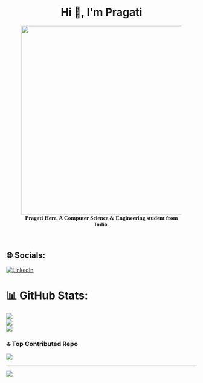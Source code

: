 <!--## Hi there 👋-->

<!--
**PRAGATI-AI-CODER/PRAGATI-AI-CODER** is a ✨ _special_ ✨ repository because its `README.md` (this file) appears on your GitHub profile.

Here are some ideas to get you started:

- 🔭 I’m currently working on ...
- 🌱 I’m currently learning ... 
- 👯 I’m looking to collaborate on ...
- 🤔 I’m looking for help with ...
- 💬 Ask me about ...
- 📫 How to reach me: ...
- 😄 Pronouns: ...
- ⚡ Fun fact: ...
-->

## 
<h1 align="center">Hi 👋, I'm  Pragati</h1>

<figure align="center" >
  <img height="500" src="https://user-images.githubusercontent.com/74038190/225813708-98b745f2-7d22-48cf-9150-083f1b00d6c9.gif" style="object-fit:cover;" />
<figcaption style="text-align:center; font-size:15px; font-family:mono; font-weight:bold;">Pragati Here. A Computer Science & Engineering student from India. </figcaption>
</figure>
 
<br>

## 🌐 Socials:
[![LinkedIn](https://img.shields.io/badge/LinkedIn-%230077B5.svg?logo=linkedin&logoColor=white)](https://linkedin.com/in/https://www.linkedin.com/in/pragati-dubey-441423309/) 
# 📊 GitHub Stats:
![](https://github-readme-stats.vercel.app/api?username=PRAGATI-AI-CODER&theme=dark&hide_border=false&include_all_commits=false&count_private=false)<br/>
![](https://nirzak-streak-stats.vercel.app/?user=PRAGATI-AI-CODER&theme=dark&hide_border=false)<br/>
![](https://github-readme-stats.vercel.app/api/top-langs/?username=PRAGATI-AI-CODER&theme=dark&hide_border=false&include_all_commits=false&count_private=false&layout=compact)

### 🔝 Top Contributed Repo
![](https://github-contributor-stats.vercel.app/api?username=PRAGATI-AI-CODER&limit=5&theme=dark&combine_all_yearly_contributions=true)

---
[![](https://visitcount.itsvg.in/api?id=PRAGATI-AI-CODER&icon=0&color=0)](https://visitcount.itsvg.in)

<!-- Proudly created with GPRM ( https://gprm.itsvg.in ) -->
